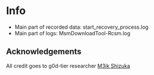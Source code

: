 # Info
* Main part of recorded data: start_recovery_process.log  
* Main part of logs: MsmDownloadTool-Rcsm.log  

## Acknowledgements
All credit goes to g0d-tier researcher [M3ik Shizuka](https://m3ikshizuka.github.io)
